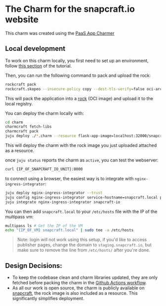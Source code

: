 # The Charm for the snapcraft.io website

This charm was created using the [PaaS App Charmer](https://canonical-12-factor-app-support.readthedocs-hosted.com/latest/)

## Local development

To work on this charm locally, you first need to set up an environment, follow [this section](https://juju.is/docs/sdk/write-your-first-kubernetes-charm-for-a-flask-app#heading--set-things-up) of the tutorial.

Then, you can run the following command to pack and upload the rock:

```bash
rockcraft pack
rockcraft.skopeo --insecure-policy copy --dest-tls-verify=false oci-archive:snapcraft-io*.rock docker://localhost:32000/snapcraft-io:1
```

This will pack the application into a [rock](https://documentation.ubuntu.com/rockcraft/en/latest/explanation/rocks/) (OCI image) and upload it to the local registry.

You can deploy the charm locally with:

```bash
cd charm
charmcraft fetch-libs
charmcraft pack
juju deploy ./*.charm --resource flask-app-image=localhost:32000/snapcraft-io:1
```

This will deploy the charm with the rock image you just uploaded attached as a resource.

once `juju status` reports the charm as `active`, you can test the webserver:

```bash
curl {IP_OF_SNAPCRAFT_IO_UNIT}:8000
```

to connect using a browser, the easiest way is to integrate with `nginx-ingress-integrator`:

```bash
juju deploy nginx-ingress-integrator --trust
juju config nginx-ingress-integrator service-hostname=snapcraft.local path-routes=/
juju integrate nginx-ingress-integrator snapcraft-io
```

You can then add `snapcraft.local` to your `/etc/hosts` file with the IP of the multipass vm:

```bash
multipass ls # Get the IP of the VM
echo "{IP_OF_VM} snapcraft.local" | sudo tee -a /etc/hosts
```

> Note: login will not work using this setup, if you'd like to access publisher pages, change the domain to `staging.snapcraft.io`, but make sure to remove the line from `/etc/hosts/` after you're done.


## Design Decisions:
- To keep the codebase clean and charm libraries updated, they are only fetched before packing the charm in the [Github Actions workflow](https://github.com/canonical/snapcraft.io/blob/main/.github/workflows/publish_charm.yaml#L25).
- As all our work is open source, the charm is publicly available on [snapcraft](https://charmhub.io/snapcraft-io), the rock image is also included as a resource. This significantly simplifies deployment.
